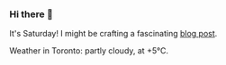 ### Hi there :wave:

It's Saturday! I might be crafting a fascinating [blog post](https://benjaminwuethrich.dev).

Weather in Toronto: partly cloudy, at +5°C.
